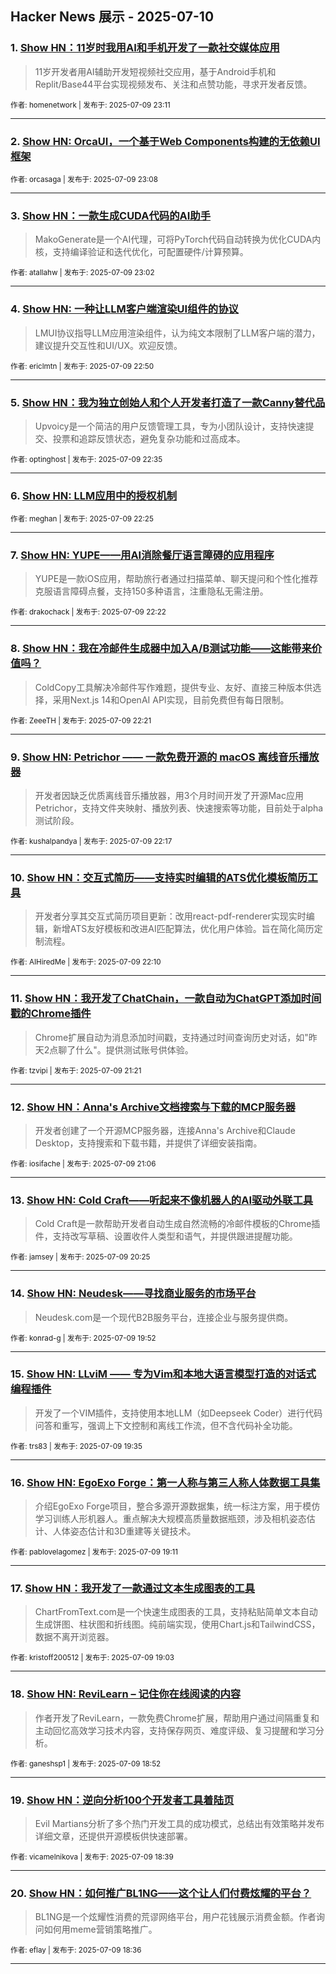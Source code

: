 ## Hacker News 展示 - 2025-07-10


### 1. [Show HN：11岁时我用AI和手机开发了一款社交媒体应用](https://news.ycombinator.com/item?id=44515650)
> 11岁开发者用AI辅助开发短视频社交应用，基于Android手机和Replit/Base44平台实现视频发布、关注和点赞功能，寻求开发者反馈。

<sub>作者: homenetwork | 发布于: 2025-07-09 23:11</sub>

---

### 2. [Show HN: OrcaUI，一个基于Web Components构建的无依赖UI框架](https://news.ycombinator.com/item?id=44515630)

<sub>作者: orcasaga | 发布于: 2025-07-09 23:08</sub>

---

### 3. [Show HN：一款生成CUDA代码的AI助手](https://news.ycombinator.com/item?id=44515598)
> MakoGenerate是一个AI代理，可将PyTorch代码自动转换为优化CUDA内核，支持编译验证和迭代优化，可配置硬件/计算预算。

<sub>作者: atallahw | 发布于: 2025-07-09 23:02</sub>

---

### 4. [Show HN: 一种让LLM客户端渲染UI组件的协议](https://news.ycombinator.com/item?id=44515516)
> LMUI协议指导LLM应用渲染组件，认为纯文本限制了LLM客户端的潜力，建议提升交互性和UI/UX。欢迎反馈。

<sub>作者: ericlmtn | 发布于: 2025-07-09 22:50</sub>

---

### 5. [Show HN：我为独立创始人和个人开发者打造了一款Canny替代品](https://news.ycombinator.com/item?id=44515394)
> Upvoicy是一个简洁的用户反馈管理工具，专为小团队设计，支持快速提交、投票和追踪反馈状态，避免复杂功能和过高成本。

<sub>作者: optinghost | 发布于: 2025-07-09 22:35</sub>

---

### 6. [Show HN: LLM应用中的授权机制](https://news.ycombinator.com/item?id=44515332)

<sub>作者: meghan | 发布于: 2025-07-09 22:25</sub>

---

### 7. [Show HN: YUPE——用AI消除餐厅语言障碍的应用程序](https://news.ycombinator.com/item?id=44515305)
> YUPE是一款iOS应用，帮助旅行者通过扫描菜单、聊天提问和个性化推荐克服语言障碍点餐，支持150多种语言，注重隐私无需注册。

<sub>作者: drakochack | 发布于: 2025-07-09 22:22</sub>

---

### 8. [Show HN：我在冷邮件生成器中加入A/B测试功能——这能带来价值吗？](https://news.ycombinator.com/item?id=44515297)
> ColdCopy工具解决冷邮件写作难题，提供专业、友好、直接三种版本供选择，采用Next.js 14和OpenAI API实现，目前免费但有每日限制。

<sub>作者: ZeeeTH | 发布于: 2025-07-09 22:21</sub>

---

### 9. [Show HN: Petrichor —— 一款免费开源的 macOS 离线音乐播放器](https://news.ycombinator.com/item?id=44515266)
> 开发者因缺乏优质离线音乐播放器，用3个月时间开发了开源Mac应用Petrichor，支持文件夹映射、播放列表、快速搜索等功能，目前处于alpha测试阶段。

<sub>作者: kushalpandya | 发布于: 2025-07-09 22:17</sub>

---

### 10. [Show HN：交互式简历——支持实时编辑的ATS优化模板简历工具](https://news.ycombinator.com/item?id=44515209)
> 开发者分享其交互式简历项目更新：改用react-pdf-renderer实现实时编辑，新增ATS友好模板和改进AI匹配算法，优化用户体验。旨在简化简历定制流程。

<sub>作者: AIHiredMe | 发布于: 2025-07-09 22:10</sub>

---

### 11. [Show HN：我开发了ChatChain，一款自动为ChatGPT添加时间戳的Chrome插件](https://news.ycombinator.com/item?id=44514854)
> Chrome扩展自动为消息添加时间戳，支持通过时间查询历史对话，如"昨天2点聊了什么"。提供测试账号供体验。

<sub>作者: tzvipi | 发布于: 2025-07-09 21:21</sub>

---

### 12. [Show HN：Anna's Archive文档搜索与下载的MCP服务器](https://news.ycombinator.com/item?id=44514753)
> 开发者创建了一个开源MCP服务器，连接Anna's Archive和Claude Desktop，支持搜索和下载书籍，并提供了详细安装指南。

<sub>作者: iosifache | 发布于: 2025-07-09 21:06</sub>

---

### 13. [Show HN: Cold Craft——听起来不像机器人的AI驱动外联工具](https://news.ycombinator.com/item?id=44514395)
> Cold Craft是一款帮助开发者自动生成自然流畅的冷邮件模板的Chrome插件，支持改写草稿、设置收件人类型和语气，并提供跟进提醒功能。

<sub>作者: jamsey | 发布于: 2025-07-09 20:25</sub>

---

### 14. [Show HN: Neudesk——寻找商业服务的市场平台](https://news.ycombinator.com/item?id=44514131)
> Neudesk.com是一个现代B2B服务平台，连接企业与服务提供商。

<sub>作者: konrad-g | 发布于: 2025-07-09 19:52</sub>

---

### 15. [Show HN: LLviM —— 专为Vim和本地大语言模型打造的对话式编程插件](https://news.ycombinator.com/item?id=44513967)
> 开发了一个VIM插件，支持使用本地LLM（如Deepseek Coder）进行代码问答和重写，强调上下文控制和离线工作流，但不含代码补全功能。

<sub>作者: trs83 | 发布于: 2025-07-09 19:35</sub>

---

### 16. [Show HN: EgoExo Forge：第一人称与第三人称人体数据工具集](https://news.ycombinator.com/item?id=44513751)
> 介绍EgoExo Forge项目，整合多源开源数据集，统一标注方案，用于模仿学习训练人形机器人。重点解决大规模高质量数据瓶颈，涉及相机姿态估计、人体姿态估计和3D重建等关键技术。

<sub>作者: pablovelagomez | 发布于: 2025-07-09 19:11</sub>

---

### 17. [Show HN：我开发了一款通过文本生成图表的工具](https://news.ycombinator.com/item?id=44513679)
> ChartFromText.com是一个快速生成图表的工具，支持粘贴简单文本自动生成饼图、柱状图和折线图。纯前端实现，使用Chart.js和TailwindCSS，数据不离开浏览器。

<sub>作者: kristoff200512 | 发布于: 2025-07-09 19:03</sub>

---

### 18. [Show HN: ReviLearn – 记住你在线阅读的内容](https://news.ycombinator.com/item?id=44513582)
> 作者开发了ReviLearn，一款免费Chrome扩展，帮助用户通过间隔重复和主动回忆高效学习技术内容，支持保存网页、难度评级、复习提醒和学习分析。

<sub>作者: ganeshsp1 | 发布于: 2025-07-09 18:52</sub>

---

### 19. [Show HN：逆向分析100个开发者工具着陆页](https://news.ycombinator.com/item?id=44513436)
> Evil Martians分析了多个热门开发工具的成功模式，总结出有效策略并发布详细文章，还提供开源模板供快速部署。

<sub>作者: vicamelnikova | 发布于: 2025-07-09 18:39</sub>

---

### 20. [Show HN：如何推广BL1NG——这个让人们付费炫耀的平台？](https://news.ycombinator.com/item?id=44513405)
> BL1NG是一个炫耀性消费的荒谬网络平台，用户花钱展示消费金额。作者询问如何用meme营销策略推广。

<sub>作者: eflay | 发布于: 2025-07-09 18:36</sub>

---
